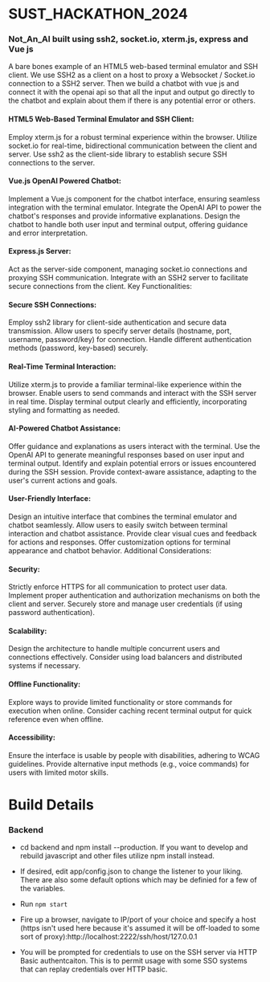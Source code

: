# SUST_HACKATHON_2024
 ### Not_An_AI built using ssh2, socket.io, xterm.js, express and Vue js

A bare bones example of an HTML5 web-based terminal emulator and SSH client. We use SSH2 as a client on a host to proxy a Websocket / Socket.io connection to a SSH2 server. Then we build a chatbot with vue js and connect it with the openai api so that all the input and output go directly to the chatbot and explain about them if there is any potential error or others.

#### HTML5 Web-Based Terminal Emulator and SSH Client:
Employ xterm.js for a robust terminal experience within the browser.
Utilize socket.io for real-time, bidirectional communication between the client and server.
Use ssh2 as the client-side library to establish secure SSH connections to the server.
#### Vue.js OpenAI Powered Chatbot:
Implement a Vue.js component for the chatbot interface, ensuring seamless integration with the terminal emulator.
Integrate the OpenAI API to power the chatbot's responses and provide informative explanations.
Design the chatbot to handle both user input and terminal output, offering guidance and error interpretation.
####  Express.js Server:
Act as the server-side component, managing socket.io connections and proxying SSH communication.
Integrate with an SSH2 server to facilitate secure connections from the client.
Key Functionalities:

####  Secure SSH Connections:
Employ ssh2 library for client-side authentication and secure data transmission.
Allow users to specify server details (hostname, port, username, password/key) for connection.
Handle different authentication methods (password, key-based) securely.
####  Real-Time Terminal Interaction:
Utilize xterm.js to provide a familiar terminal-like experience within the browser.
Enable users to send commands and interact with the SSH server in real time.
Display terminal output clearly and efficiently, incorporating styling and formatting as needed.
####  AI-Powered Chatbot Assistance:
Offer guidance and explanations as users interact with the terminal.
Use the OpenAI API to generate meaningful responses based on user input and terminal output.
Identify and explain potential errors or issues encountered during the SSH session.
Provide context-aware assistance, adapting to the user's current actions and goals.
####  User-Friendly Interface:
Design an intuitive interface that combines the terminal emulator and chatbot seamlessly.
Allow users to easily switch between terminal interaction and chatbot assistance.
Provide clear visual cues and feedback for actions and responses.
Offer customization options for terminal appearance and chatbot behavior.
Additional Considerations:

####  Security:
Strictly enforce HTTPS for all communication to protect user data.
Implement proper authentication and authorization mechanisms on both the client and server.
Securely store and manage user credentials (if using password authentication).
####  Scalability:
Design the architecture to handle multiple concurrent users and connections effectively.
Consider using load balancers and distributed systems if necessary.
####  Offline Functionality:
Explore ways to provide limited functionality or store commands for execution when online.
Consider caching recent terminal output for quick reference even when offline.
####  Accessibility:
Ensure the interface is usable by people with disabilities, adhering to WCAG guidelines.
Provide alternative input methods (e.g., voice commands) for users with limited motor skills.

# Build Details

### Backend
- cd backend and npm install --production. If you want to develop and rebuild javascript and other files utilize npm install instead.

- If desired, edit app/config.json to change the listener to your liking. There are also some default options which may be definied for a few of the variables.

- Run `npm start`

- Fire up a browser, navigate to IP/port of your choice and specify a host (https isn't used here because it's assumed it will be off-loaded to some sort of proxy):http://localhost:2222/ssh/host/127.0.0.1

- You will be prompted for credentials to use on the SSH server via HTTP Basic authentcaiton. This is to permit usage with some SSO systems that can replay credentials over HTTP basic.
